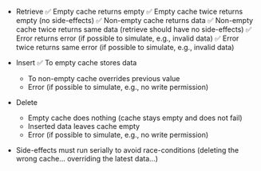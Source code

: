 - Retrieve
    ✅ Empty cache returns empty
    ✅ Empty cache twice returns empty (no side-effects)
    ✅ Non-empty cache returns data
    ✅ Non-empty cache twice returns same data (retrieve should have no side-effects)
    ✅ Error returns error (if possible to simulate, e.g., invalid data)
    ✅ Error twice returns same error (if possible to simulate, e.g., invalid data)
    
- Insert
    ✅ To empty cache stores data
    - To non-empty cache overrides previous value
    - Error (if possible to simulate, e.g., no write permission)

- Delete
    - Empty cache does nothing (cache stays empty and does not fail)
    - Inserted data leaves cache empty
    - Error (if possible to simulate, e.g., no write permission)

- Side-effects must run serially to avoid race-conditions (deleting the wrong cache... overriding the latest data...)

